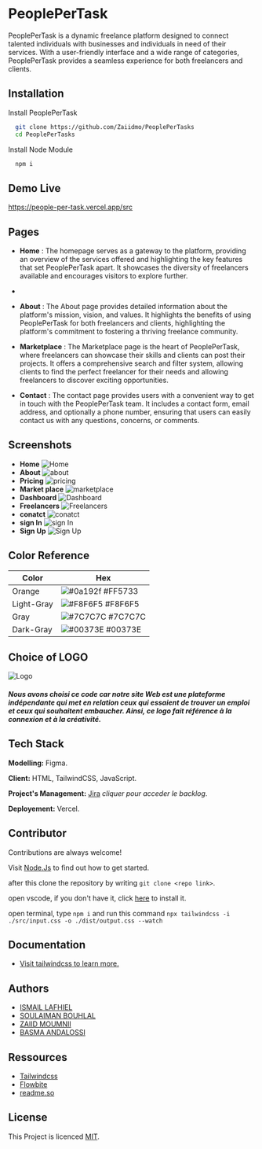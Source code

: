 
# PeoplePerTask

PeoplePerTask is a dynamic freelance platform designed to connect talented individuals with businesses and individuals in need of their services. With a user-friendly interface and a wide range of categories, PeoplePerTask provides a seamless experience for both freelancers and clients.


## Installation

Install PeoplePerTask

```bash
  git clone https://github.com/Zaiidmo/PeoplePerTasks
  cd PeoplePerTasks
```
Install Node Module
```bash
  npm i
```

## Demo Live

https://people-per-task.vercel.app/src
## Pages

- **Home** : The homepage serves as a gateway to the platform, providing an overview of the services offered and highlighting the key features that set PeoplePerTask apart. It showcases the diversity of freelancers available and encourages visitors to explore further.
- 
- **About** : The About page provides detailed information about the platform's mission, vision, and values. It highlights the benefits of using PeoplePerTask for both freelancers and clients, highlighting the platform's commitment to fostering a thriving freelance community.

- **Marketplace** : The Marketplace page is the heart of PeoplePerTask, where freelancers can showcase their skills and clients can post their projects. It offers a comprehensive search and filter system, allowing clients to find the perfect freelancer for their needs and allowing freelancers to discover exciting opportunities.

- **Contact** : The contact page provides users with a convenient way to get in touch with the PeoplePerTask team. It includes a contact form, email address, and optionally a phone number, ensuring that users can easily contact us with any questions, concerns, or comments.


## Screenshots
- **Home**
![Home](https://github.com/Zaiidmo/PeoplePerTasks/blob/master/screenshots/screencapture-127-0-0-1-5500-src-2023-11-03-12_15_14-min.png?raw=true)
- **About**
![about](https://github.com/Zaiidmo/PeoplePerTasks/blob/master/screenshots/screencapture-127-0-0-1-5500-src-about-html-2023-11-03-12_11_25-min.png?raw=true)
- **Pricing**
![pricing](https://github.com/Zaiidmo/PeoplePerTasks/blob/master/screenshots/screencapture-127-0-0-1-5500-src-pricing-html-2023-11-03-12_10_40-min.png?raw=true)
- **Market place**
![marketplace](https://github.com/Zaiidmo/PeoplePerTasks/blob/master/screencapture-127-0-0-1-5500-src-marketplace-html-2023-11-03-12_11_06-min.png?raw=true)
- **Dashboard**
![Dashboard](https://github.com/Zaiidmo/PeoplePerTasks/blob/master/screenshots/screencapture-127-0-0-1-5501-src-dashboard-html-2023-11-03-12_10_25-min.png?raw=true)
- **Freelancers**
![Freelancers](https://github.com/Zaiidmo/PeoplePerTasks/blob/master/screenshots/screencapture-127-0-0-1-5501-src-freelancers-html-2023-11-03-12_11_34-min.png?raw=true)
- **conatct**
![conatct](https://github.com/Zaiidmo/PeoplePerTasks/blob/develop/screenshots/screencapture-127-0-0-1-5500-src-contact-html-2023-11-13-10_39_59-min.png?raw=true)
- **sign In**
![sign In](https://github.com/Zaiidmo/PeoplePerTasks/blob/develop/screenshots/screencapture-127-0-0-1-5500-src-signin-html-2023-11-13-10_40_18-min.png?raw=true)
- **Sign Up**
![Sign Up](https://github.com/Zaiidmo/PeoplePerTasks/blob/develop/screenshots/screencapture-127-0-0-1-5500-src-signup-html-2023-11-13-10_39_27-min.png?raw=true)

## Color Reference

| Color             | Hex                                                                |
| ----------------- | ------------------------------------------------------------------ |
| Orange | ![#0a192f](https://via.placeholder.com/10/FF5733?text=+) #FF5733 |
| Light-Gray | ![#F8F6F5](https://via.placeholder.com/10/DEDEDE?text=+) #F8F6F5 |
| Gray | ![#7C7C7C](https://via.placeholder.com/10/7C7C7C?text=+) #7C7C7C |
| Dark-Gray | ![#00373E](https://via.placeholder.com/10/00373E?text=+) #00373E |


## ​Choice of LOGO

![Logo](https://raw.githubusercontent.com/Zaiidmo/PeoplePerTasks/master/images/logo.webp)

##### Nous avons choisi ce code car notre site Web est une plateforme indépendante qui met en relation ceux qui essaient de trouver un emploi et ceux qui souhaitent embaucher. Ainsi, ce logo fait référence à la connexion et à la créativité.
## Tech Stack

**Modelling:** Figma.

**Client:** HTML, TailwindCSS, JavaScript.

**Project's Management:** [Jira](https://zaiidmoumnii.atlassian.net/jira/software/projects/PPTS/boards/5) *cliquer pour acceder le backlog*.

**Deployement:** Vercel.

## Contributor

Contributions are always welcome!

Visit [Node.Js](https://nodejs.org/en) to find out how to get started.

after this clone the repository by writing `git clone <repo link>`.

open vscode, if you don't have it, click [here](https://code.visualstudio.com/) to install it.

open terminal, type `npm i` and run this command `npx tailwindcss -i ./src/input.css -o ./dist/output.css --watch`
## Documentation

- [Visit tailwindcss to learn more.](https://linktodocumentation)


## Authors
- [ISMAIL LAFHIEL](https://github.com/Ismail-Lafhiel)
- [SOULAIMAN BOUHLAL](https://github.com/Soulaiman-Bo)
- [ZAIID MOUMNII](https://github.com/zaiidmo)
- [BASMA ANDALOSSI](https://github.com/BasmaA7)


## Ressources

 - [Tailwindcss](https://tailwindcss.com/)
 - [Flowbite](https://flowbite.com/)
 - [readme.so](https://readme.so)


## License

This Project is licenced [MIT](https://choosealicense.com/licenses/mit/).

